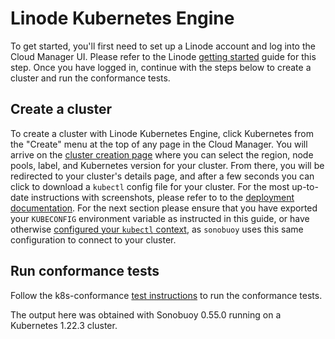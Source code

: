 # Linode Kubernetes Engine

To get started, you'll first need to set up a Linode account and log into the
Cloud Manager UI. Please refer to the Linode [getting
started](https://www.linode.com/docs/getting-started/) guide for this step. Once you have
logged in, continue with the steps below to create a cluster and run the
conformance tests.

## Create a cluster

To create a cluster with Linode Kubernetes Engine, click Kubernetes from the
"Create" menu at the top of any page in the Cloud Manager. You will arrive on
the [cluster creation page](https://cloud.linode.com/kubernetes/create) where
you can select the region, node pools, label, and Kubernetes version for your
cluster. From there, you will be redirected to your cluster's details page, and
after a few seconds you can click to download a `kubectl` config file for your
cluster. For the most up-to-date instructions with screenshots, please refer to
to the [deployment
documentation](https://www.linode.com/docs/kubernetes/deploy-and-manage-a-cluster-with-linode-kubernetes-engine-a-tutorial/).
For the next section please ensure that you have exported your `KUBECONFIG`
environment variable as instructed in this guide, or have otherwise [configured
your `kubectl`
context](https://kubernetes.io/docs/tasks/access-application-cluster/configure-access-multiple-clusters/),
as `sonobuoy` uses this same configuration to connect to your cluster.

## Run conformance tests

Follow the k8s-conformance
[test instructions](https://github.com/cncf/k8s-conformance/blob/master/instructions.md#running)
to run the conformance tests.

The output here was obtained with Sonobuoy 0.55.0 running on a Kubernetes 1.22.3 cluster.
